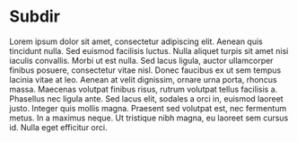 <!--
SPDX-FileCopyrightText: 2023 Thomas Breitner

SPDX-License-Identifier: MIT
-->

# Subdir

Lorem ipsum dolor sit amet, consectetur adipiscing elit. Aenean quis tincidunt nulla. Sed euismod facilisis luctus. Nulla aliquet turpis sit amet nisi iaculis convallis. Morbi ut est nulla. Sed lacus ligula, auctor ullamcorper finibus posuere, consectetur vitae nisl. Donec faucibus ex ut sem tempus lacinia vitae at leo. Aenean at velit dignissim, ornare urna porta, rhoncus massa. Maecenas volutpat finibus risus, rutrum volutpat tellus facilisis a. Phasellus nec ligula ante. Sed lacus elit, sodales a orci in, euismod laoreet justo. Integer quis mollis magna. Praesent sed volutpat est, nec fermentum metus. In a maximus neque. Ut tristique nibh magna, eu laoreet sem cursus id. Nulla eget efficitur orci.
